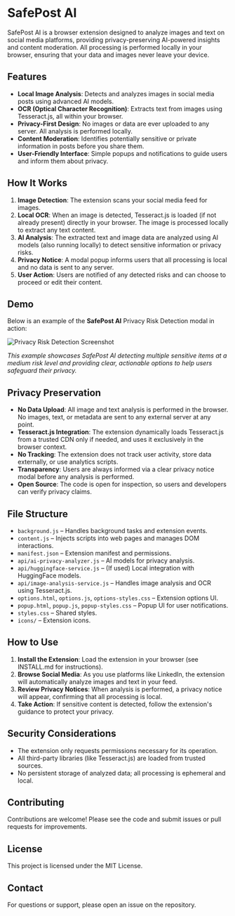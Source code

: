 # SafePost AI

SafePost AI is a browser extension designed to analyze images and text on social media platforms, providing privacy-preserving AI-powered insights and content moderation. All processing is performed locally in your browser, ensuring that your data and images never leave your device.

## Features

- **Local Image Analysis**: Detects and analyzes images in social media posts using advanced AI models.
- **OCR (Optical Character Recognition)**: Extracts text from images using Tesseract.js, all within your browser.
- **Privacy-First Design**: No images or data are ever uploaded to any server. All analysis is performed locally.
- **Content Moderation**: Identifies potentially sensitive or private information in posts before you share them.
- **User-Friendly Interface**: Simple popups and notifications to guide users and inform them about privacy.

## How It Works

1. **Image Detection**: The extension scans your social media feed for images.
2. **Local OCR**: When an image is detected, Tesseract.js is loaded (if not already present) directly in your browser. The image is processed locally to extract any text content.
3. **AI Analysis**: The extracted text and image data are analyzed using AI models (also running locally) to detect sensitive information or privacy risks.
4. **Privacy Notice**: A modal popup informs users that all processing is local and no data is sent to any server.
5. **User Action**: Users are notified of any detected risks and can choose to proceed or edit their content.

## Demo

Below is an example of the **SafePost AI** Privacy Risk Detection modal in action:

![Privacy Risk Detection Screenshot](https://github.com/user-attachments/assets/5e719668-89ac-4a89-b69f-646d2de34c9d)

*This example showcases SafePost AI detecting multiple sensitive items at a medium risk level and providing clear, actionable options to help users safeguard their privacy.*



## Privacy Preservation

- **No Data Upload**: All image and text analysis is performed in the browser. No images, text, or metadata are sent to any external server at any point.
- **Tesseract.js Integration**: The extension dynamically loads Tesseract.js from a trusted CDN only if needed, and uses it exclusively in the browser context.
- **No Tracking**: The extension does not track user activity, store data externally, or use analytics scripts.
- **Transparency**: Users are always informed via a clear privacy notice modal before any analysis is performed.
- **Open Source**: The code is open for inspection, so users and developers can verify privacy claims.

## File Structure

- `background.js` – Handles background tasks and extension events.
- `content.js` – Injects scripts into web pages and manages DOM interactions.
- `manifest.json` – Extension manifest and permissions.
- `api/ai-privacy-analyzer.js` – AI models for privacy analysis.
- `api/huggingface-service.js` – (If used) Local integration with HuggingFace models.
- `api/image-analysis-service.js` – Handles image analysis and OCR using Tesseract.js.
- `options.html`, `options.js`, `options-styles.css` – Extension options UI.
- `popup.html`, `popup.js`, `popup-styles.css` – Popup UI for user notifications.
- `styles.css` – Shared styles.
- `icons/` – Extension icons.

## How to Use

1. **Install the Extension**: Load the extension in your browser (see INSTALL.md for instructions).
2. **Browse Social Media**: As you use platforms like LinkedIn, the extension will automatically analyze images and text in your feed.
3. **Review Privacy Notices**: When analysis is performed, a privacy notice will appear, confirming that all processing is local.
4. **Take Action**: If sensitive content is detected, follow the extension's guidance to protect your privacy.

## Security Considerations

- The extension only requests permissions necessary for its operation.
- All third-party libraries (like Tesseract.js) are loaded from trusted sources.
- No persistent storage of analyzed data; all processing is ephemeral and local.

## Contributing

Contributions are welcome! Please see the code and submit issues or pull requests for improvements.

## License

This project is licensed under the MIT License.

## Contact

For questions or support, please open an issue on the repository.
